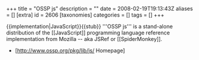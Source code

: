 +++
title = "OSSP js"
description = ""
date = 2008-02-19T19:13:43Z
aliases = []
[extra]
id = 2606
[taxonomies]
categories = []
tags = []
+++

{{implementation|JavaScript}}{{stub}}
'''OSSP js''' is a stand-alone distribution of the [[JavaScript]] programming language reference implementation from Mozilla -- aka JSRef or [[SpiderMonkey]]. 

* [http://www.ossp.org/pkg/lib/js/ Homepage]
